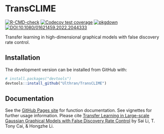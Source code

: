 # TransCLIME

<!-- badges: start -->
[![R-CMD-check](https://github.com/Ulthran/TransCLIME/workflows/R-CMD-check/badge.svg)](https://github.com/Ulthran/TransCLIME/actions)
[![Codecov test coverage](https://codecov.io/gh/Ulthran/TransCLIME/branch/master/graph/badge.svg)](https://app.codecov.io/gh/Ulthran/TransCLIME?branch=master)
[![pkgdown](https://github.com/Ulthran/TransCLIME/actions/workflows/pkgdown.yaml/badge.svg)](https://ulthran.github.io/TransCLIME)
[![DOI:10.1080/01621459.2022.2044333](https://badgen.net/badge/Published%20in/JASA/blue)](https://doi.org/10.1080/01621459.2022.2044333)
<!-- badges: end -->

Transfer learning in high-dimensional graphical models with false discovery rate control.

## Installation

The development version can be installed from GitHub with:

```r
# install.packages("devtools")
devtools::install_github("Ulthran/TransCLIME")
```

## Documentation

See the [GitHub Pages site](https://ulthran.github.io/TransCLIME) for function documentation. See vignettes for further usage information. Please cite [Transfer Learning in Large-scale Gaussian Graphical Models with False Discovery Rate Control](https://arxiv.org/abs/2010.11037) by Sai Li, T. Tony Cai, & Hongzhe Li.
